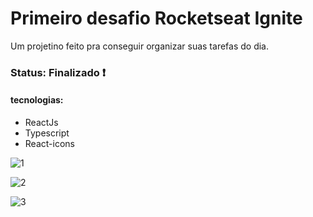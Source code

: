 <h1> Primeiro desafio Rocketseat Ignite </h1>

<p> Um projetino feito pra conseguir organizar suas tarefas do dia. </p>

<h3> Status: Finalizado ❗ </h3>

<h4> tecnologias: </h4>

+ ReactJs
+ Typescript
+ React-icons

![1](https://user-images.githubusercontent.com/66790414/163486683-78f3ceea-5958-4af0-8ed7-99217ac0a8e4.PNG)

![2](https://user-images.githubusercontent.com/66790414/163486873-e19bfb2d-502b-42e3-932c-d501458ce9ee.PNG)

![3](https://user-images.githubusercontent.com/66790414/163486941-67030ade-5fac-4269-8e15-ae816c45cef9.PNG)
